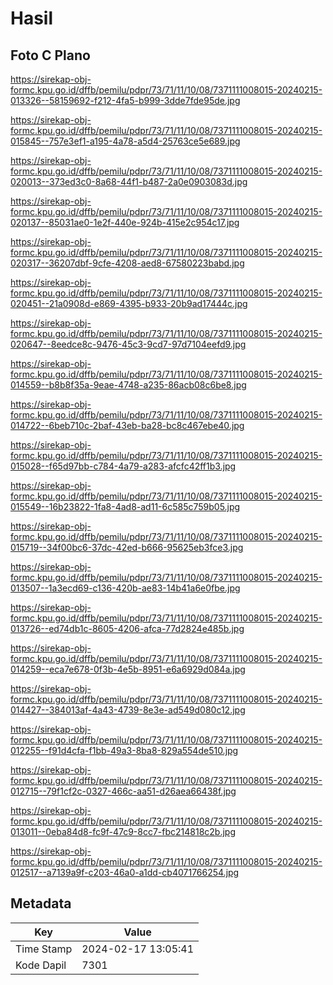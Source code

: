 # Hasil

## Foto C Plano

https://sirekap-obj-formc.kpu.go.id/dffb/pemilu/pdpr/73/71/11/10/08/7371111008015-20240215-013326--58159692-f212-4fa5-b999-3dde7fde95de.jpg

https://sirekap-obj-formc.kpu.go.id/dffb/pemilu/pdpr/73/71/11/10/08/7371111008015-20240215-015845--757e3ef1-a195-4a78-a5d4-25763ce5e689.jpg

https://sirekap-obj-formc.kpu.go.id/dffb/pemilu/pdpr/73/71/11/10/08/7371111008015-20240215-020013--373ed3c0-8a68-44f1-b487-2a0e0903083d.jpg

https://sirekap-obj-formc.kpu.go.id/dffb/pemilu/pdpr/73/71/11/10/08/7371111008015-20240215-020137--85031ae0-1e2f-440e-924b-415e2c954c17.jpg

https://sirekap-obj-formc.kpu.go.id/dffb/pemilu/pdpr/73/71/11/10/08/7371111008015-20240215-020317--36207dbf-9cfe-4208-aed8-67580223babd.jpg

https://sirekap-obj-formc.kpu.go.id/dffb/pemilu/pdpr/73/71/11/10/08/7371111008015-20240215-020451--21a0908d-e869-4395-b933-20b9ad17444c.jpg

https://sirekap-obj-formc.kpu.go.id/dffb/pemilu/pdpr/73/71/11/10/08/7371111008015-20240215-020647--8eedce8c-9476-45c3-9cd7-97d7104eefd9.jpg

https://sirekap-obj-formc.kpu.go.id/dffb/pemilu/pdpr/73/71/11/10/08/7371111008015-20240215-014559--b8b8f35a-9eae-4748-a235-86acb08c6be8.jpg

https://sirekap-obj-formc.kpu.go.id/dffb/pemilu/pdpr/73/71/11/10/08/7371111008015-20240215-014722--6beb710c-2baf-43eb-ba28-bc8c467ebe40.jpg

https://sirekap-obj-formc.kpu.go.id/dffb/pemilu/pdpr/73/71/11/10/08/7371111008015-20240215-015028--f65d97bb-c784-4a79-a283-afcfc42ff1b3.jpg

https://sirekap-obj-formc.kpu.go.id/dffb/pemilu/pdpr/73/71/11/10/08/7371111008015-20240215-015549--16b23822-1fa8-4ad8-ad11-6c585c759b05.jpg

https://sirekap-obj-formc.kpu.go.id/dffb/pemilu/pdpr/73/71/11/10/08/7371111008015-20240215-015719--34f00bc6-37dc-42ed-b666-95625eb3fce3.jpg

https://sirekap-obj-formc.kpu.go.id/dffb/pemilu/pdpr/73/71/11/10/08/7371111008015-20240215-013507--1a3ecd69-c136-420b-ae83-14b41a6e0fbe.jpg

https://sirekap-obj-formc.kpu.go.id/dffb/pemilu/pdpr/73/71/11/10/08/7371111008015-20240215-013726--ed74db1c-8605-4206-afca-77d2824e485b.jpg

https://sirekap-obj-formc.kpu.go.id/dffb/pemilu/pdpr/73/71/11/10/08/7371111008015-20240215-014259--eca7e678-0f3b-4e5b-8951-e6a6929d084a.jpg

https://sirekap-obj-formc.kpu.go.id/dffb/pemilu/pdpr/73/71/11/10/08/7371111008015-20240215-014427--384013af-4a43-4739-8e3e-ad549d080c12.jpg

https://sirekap-obj-formc.kpu.go.id/dffb/pemilu/pdpr/73/71/11/10/08/7371111008015-20240215-012255--f91d4cfa-f1bb-49a3-8ba8-829a554de510.jpg

https://sirekap-obj-formc.kpu.go.id/dffb/pemilu/pdpr/73/71/11/10/08/7371111008015-20240215-012715--79f1cf2c-0327-466c-aa51-d26aea66438f.jpg

https://sirekap-obj-formc.kpu.go.id/dffb/pemilu/pdpr/73/71/11/10/08/7371111008015-20240215-013011--0eba84d8-fc9f-47c9-8cc7-fbc214818c2b.jpg

https://sirekap-obj-formc.kpu.go.id/dffb/pemilu/pdpr/73/71/11/10/08/7371111008015-20240215-012517--a7139a9f-c203-46a0-a1dd-cb4071766254.jpg


## Metadata

| Key        | Value               |
| ---------- | ------------------- |
| Time Stamp | 2024-02-17 13:05:41 |
| Kode Dapil | 7301                |



